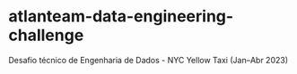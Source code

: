 # atlanteam-data-engineering-challenge
Desafio técnico de Engenharia de Dados - NYC Yellow Taxi (Jan–Abr 2023)
